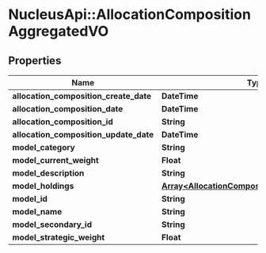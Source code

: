 # NucleusApi::AllocationCompositionAggregatedVO

## Properties
Name | Type | Description | Notes
------------ | ------------- | ------------- | -------------
**allocation_composition_create_date** | **DateTime** |  | [optional] 
**allocation_composition_date** | **DateTime** |  | [optional] 
**allocation_composition_id** | **String** |  | [optional] 
**allocation_composition_update_date** | **DateTime** |  | [optional] 
**model_category** | **String** |  | [optional] 
**model_current_weight** | **Float** |  | [optional] 
**model_description** | **String** |  | [optional] 
**model_holdings** | [**Array&lt;AllocationCompositionModelHoldingsVO&gt;**](AllocationCompositionModelHoldingsVO.md) |  | [optional] 
**model_id** | **String** |  | [optional] 
**model_name** | **String** |  | [optional] 
**model_secondary_id** | **String** |  | [optional] 
**model_strategic_weight** | **Float** |  | [optional] 


